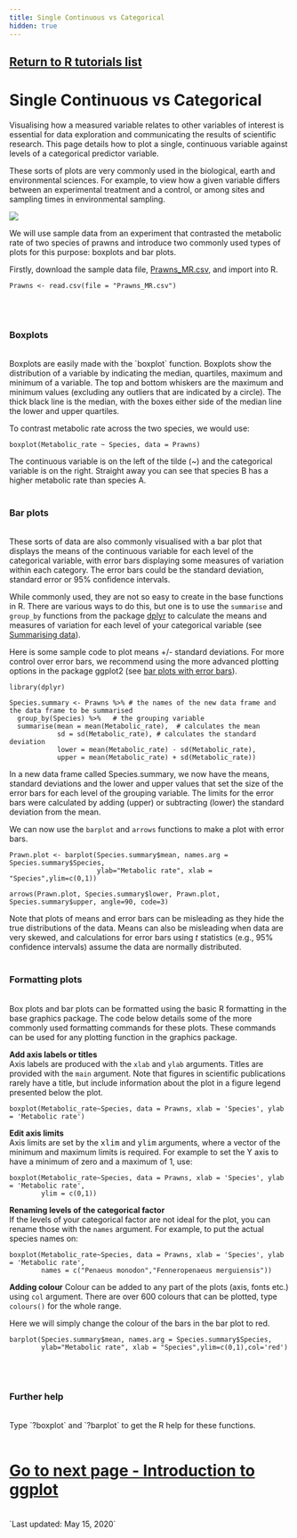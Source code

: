 ```yaml
---
title: Single Continuous vs Categorical
hidden: true
---
```

## [Return to R tutorials list](%base_url%/?r-language)

# Single Continuous vs Categorical

Visualising how a measured variable relates to other variables of interest is essential for data exploration and communicating the results of scientific research. This page details how to plot a single, continuous variable against levels of a categorical predictor variable. 

These sorts of plots are very commonly used in the biological, earth and environmental sciences. For example, to view how a given variable differs between an experimental treatment and a control, or among sites and sampling times in environmental sampling. 

![](%theme_url%/img/Single_continuous_vs_categorical_variable_image.jpg)

We will use sample data from an experiment that contrasted the metabolic rate of two species of prawns and introduce two commonly used types of plots for this purpose: boxplots and bar plots.

Firstly, download the sample data file, [Prawns_MR.csv](%base_url%/Prawns_MR.csv), and import into R.

```{r}
Prawns <- read.csv(file = "Prawns_MR.csv")
```
<br><br>

### Boxplots
<br>
Boxplots are easily made with the `boxplot` function. Boxplots show the distribution of a variable by indicating the median, quartiles, maximum and minimum of a variable. The top and bottom whiskers are the maximum and minimum values (excluding any outliers that are indicated by a circle). The thick black line is the median, with the boxes either side of the median line the lower and upper quartiles.

To contrast metabolic rate across the two species, we would use:

```{r}
boxplot(Metabolic_rate ~ Species, data = Prawns)
```

The continuous variable is on the left of the tilde (~) and the categorical variable is on the right. Straight away you can see that species B has a higher metabolic rate than species A.
<br><br>

### Bar plots
<br>
These sorts of data are also commonly visualised with a bar plot that displays the means of the continuous variable for each level of the categorical variable, with error bars displaying some measures of variation within each category. The error bars could be the standard deviation, standard error or 95% confidence intervals.

While commonly used, they are not so easy to create in the base functions in R. There are various ways to do this, but one is to use the `summarise` and `group_by` functions from the package [dplyr](https://cran.r-project.org/web/packages/dplyr/index.html) to calculate the means and measures of variation for each level of your categorical variable (see [Summarising data](%base_url%/?sum-data/)).

Here is some sample code to plot means +/- standard deviations. For more control over error bars, we recommend using the more advanced plotting options in the package ggplot2 (see [bar plots with error bars](%base_url%/?plotting-with-ggplot-bars-plots-with-errors-bars/)).

```{r,warning=F,message=F}
library(dplyr)

Species.summary <- Prawns %>% # the names of the new data frame and the data frame to be summarised
  group_by(Species) %>%   # the grouping variable
  summarise(mean = mean(Metabolic_rate),  # calculates the mean
            sd = sd(Metabolic_rate), # calculates the standard deviation
            lower = mean(Metabolic_rate) - sd(Metabolic_rate),
            upper = mean(Metabolic_rate) + sd(Metabolic_rate))

```

In a new data frame called Species.summary, we now have the means, standard deviations and the lower and upper values that set the size of the error bars for each level of the grouping variable. The  limits for the error bars were calculated by adding (upper) or subtracting (lower) the standard deviation from the mean.

We can now use the `barplot` and `arrows` functions to make a plot with error bars.

```{r}
Prawn.plot <- barplot(Species.summary$mean, names.arg = Species.summary$Species,
                      ylab="Metabolic rate", xlab = "Species",ylim=c(0,1))

arrows(Prawn.plot, Species.summary$lower, Prawn.plot, Species.summary$upper, angle=90, code=3)

```

Note that plots of means and error bars can be misleading as they hide the true distributions of the data. Means can also be misleading when data are very skewed, and calculations for error bars using *t* statistics (e.g., 95% confidence intervals) assume the data are normally distributed. 
<br><br>

### Formatting plots
<br>
Box plots and bar plots can be formatted using the basic R formatting in the base graphics package. The code below details some of the more commonly used formatting commands for these plots. These commands can be used for any plotting function in the graphics package.

**Add axis labels or titles**  
Axis labels are produced with the `xlab` and `ylab` arguments. Titles are provided with the `main` argument. Note that figures in scientific publications rarely have a title, but include information about the plot in a figure legend presented below the plot.

```{r,eval=FALSE}
boxplot(Metabolic_rate~Species, data = Prawns, xlab = 'Species', ylab = 'Metabolic rate')
```

**Edit axis limits**  
Axis limits are set by the <font face="monospace">xlim</font> and <font face="monospace">ylim</font> arguments, where a vector of the minimum and maximum limits is required. For example to set the Y axis to have a minimum of zero and a maximum of 1, use:

```{r,eval=FALSE}
boxplot(Metabolic_rate~Species, data = Prawns, xlab = 'Species', ylab = 'Metabolic rate',
        ylim = c(0,1))
```

**Renaming levels of the categorical factor**  
If the levels of your categorical factor are not ideal for the plot, you can rename those with the 
`names` argument. For example, to put the actual species names on:

```{r}
boxplot(Metabolic_rate~Species, data = Prawns, xlab = 'Species', ylab = 'Metabolic rate',
        names = c("Penaeus monodon","Fenneropenaeus merguiensis"))
```

**Adding colour** 
Colour can be added to any part of the plots (axis, fonts etc.) using `col` argument. There are over 600 colours that can be plotted, type `colours()` for the whole range.

Here we will simply change the colour of the bars in the bar plot to red.
```{r}
barplot(Species.summary$mean, names.arg = Species.summary$Species,
        ylab="Metabolic rate", xlab = "Species",ylim=c(0,1),col='red')
```
<br><br>

### Further help
<br>
Type `?boxplot` and `?barplot` to get the R help for these functions. 
<br><br>

# [Go to next page - Introduction to ggplot](%base_url%/?introduction-to-ggplot)

<br>
`Last updated: May 15, 2020`

